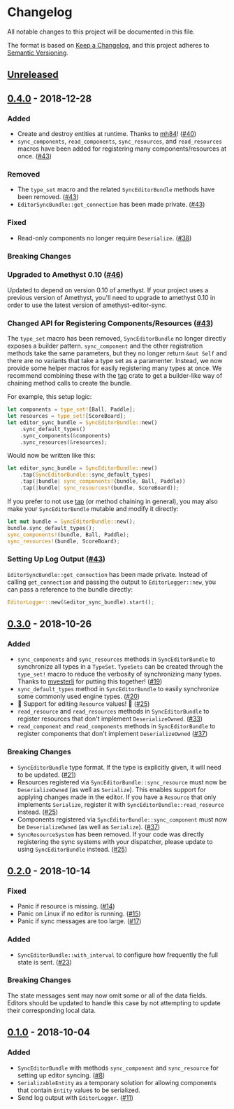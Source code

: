 # Changelog

All notable changes to this project will be documented in this file.

The format is based on [Keep a Changelog](https://keepachangelog.com/en/1.0.0/),
and this project adheres to [Semantic Versioning](https://semver.org/spec/v2.0.0.html).

## [Unreleased]

## [0.4.0] - 2018-12-28

### Added

* Create and destroy entities at runtime. Thanks to [mh84]! ([#40])
* `sync_components`, `read_components`, `sync_resources`, and `read_resources`
  macros have been added for registering many components/resources at once. ([#43])

### Removed

* The `type_set` macro and the related `SyncEditorBundle` methods have been
  removed. ([#43])
* `EditorSyncBundle::get_connection` has been made private. ([#43])

### Fixed

* Read-only components no longer require `Deserialize`. ([#38])

### Breaking Changes

### Upgraded to Amethyst 0.10 ([#46])

Updated to depend on version 0.10 of amethyst. If your project uses a previous
version of Amethyst, you'll need to upgrade to amethyst 0.10 in order to use
the latest version of amethyst-editor-sync.

### Changed API for Registering Components/Resources ([#43])

The `type_set` macro has been removed, `SyncEditorBundle` no longer directly
exposes a builder pattern. `sync_component` and the other registration
methods take the same parameters, but they no longer return `&mut Self` and
there are no variants that take a type set as a paramenter. Instead, we now
provide some helper macros for easily registering many types at once. We
recommend combining these with the [tap] crate to get a builder-like way of
chaining method calls to create the bundle.

For example, this setup logic:

```rust
let components = type_set![Ball, Paddle];
let resources = type_set![ScoreBoard];
let editor_sync_bundle = SyncEditorBundle::new()
    .sync_default_types()
    .sync_components(&components)
    .sync_resources(&resources);
```

Would now be written like this:

```rust
let editor_sync_bundle = SyncEditorBundle::new()
    .tap(SyncEditorBundle::sync_default_types)
    .tap(|bundle| sync_components!(bundle, Ball, Paddle))
    .tap(|bundle| sync_resources!(bundle, ScoreBoard));
```

If you prefer to not use [tap] (or method chaining in general), you may also
make your `SyncEditorBundle` mutable and modify it directly:

```rust
let mut bundle = SyncEditorBundle::new();
bundle.sync_default_types();
sync_components!(bundle, Ball, Paddle);
sync_resources!(bundle, ScoreBoard);
```

### Setting Up Log Output ([#43])

`EditorSyncBundle::get_connection` has been made private. Instead of calling
`get_connection` and passing the output to `EditorLogger::new`, you can pass
a reference to the bundle directly:

```rust
EditorLogger::new(&editor_sync_bundle).start();
```

[#38]: https://github.com/amethyst/amethyst-editor-sync/issues/38
[#40]: https://github.com/amethyst/amethyst-editor-sync/pull/40
[#43]: https://github.com/amethyst/amethyst-editor-sync/pull/43
[#46]: https://github.com/amethyst/amethyst-editor-sync/pull/46
[tap]: https://crates.io/crates/tap
[mh84]: https://github.com/mh84

## [0.3.0] - 2018-10-26

### Added

* `sync_components` and `sync_resources` methods in `SyncEditorBundle` to synchronize all types
  in a `TypeSet`. `TypeSets` can be created through the `type_set!` macro to reduce the verbosity
  of synchronizing many types. Thanks to [mvesterli] for putting this together! ([#19])
* `sync_default_types` method in `SyncEditorBundle` to easily synchronize some commonly used
  engine types. ([#20])
* :tada: Support for editing `Resource` values! :tada: ([#25])
* `read_resource` and `read_resources` methods in `SyncEditorBundle` to register resources that
  don't implement `DeserializeOwned`. ([#33])
* `read_component` and `read_components` methods in `SyncEditorBundle` to register components that
  don't implement `DeserializeOwned` ([#37])

### Breaking Changes

* `SyncEditorBundle` type format. If the type is explicitly given, it will need to be updated. ([#21])
* Resources registered via `SyncEditorBundle::sync_resource` must now be `DeserializeOwned` (as
  well as `Serialize`). This enables support for applying changes made in the editor. If you have
  a `Resource` that only implements `Serialize`, register it with `SyncEditorBundle::read_resource`
  instead. ([#25])
* Components registered via `SyncEditorBundle::sync_component` must now be `DeserializeOwned` (as
  well as `Serialize`). ([#37])
* `SyncResourceSystem` has been removed. If your code was directly registering the sync systems
  with your dispatcher, please update to using `SyncEditorBundle` instead. ([#25])

[#19]: https://github.com/amethyst/amethyst-editor-sync/issues/19
[#20]: https://github.com/amethyst/amethyst-editor-sync/issues/20
[#21]: https://github.com/amethyst/amethyst-editor-sync/pull/21
[#25]: https://github.com/amethyst/amethyst-editor-sync/pull/25
[#33]: https://github.com/amethyst/amethyst-editor-sync/pull/33
[#37]: https://github.com/amethyst/amethyst-editor-sync/pull/37
[mvesterli]: https://github.com/mvesterli

## [0.2.0] - 2018-10-14

### Fixed

* Panic if resource is missing. ([#14])
* Panic on Linux if no editor is running. ([#15])
* Panic if sync messages are too large. ([#17])

### Added

* `SyncEditorBundle::with_interval` to configure how frequently the full state is sent. ([#23])

### Breaking Changes

The state messages sent may now omit some or all of the data fields. Editors should be updated to
handle this case by not attempting to update their corresponding local data.

[#14]: https://github.com/amethyst/amethyst-editor-sync/pull/14
[#15]: https://github.com/amethyst/amethyst-editor-sync/issues/15
[#17]: https://github.com/amethyst/amethyst-editor-sync/pull/17
[#23]: https://github.com/amethyst/amethyst-editor-sync/pull/23

## [0.1.0] - 2018-10-04

### Added

* `SyncEditorBundle` with methods `sync_component` and `sync_resource` for setting up editor syncing. ([#8])
* `SerializableEntity` as a temporary solution for allowing components that contain `Entity` values to be serialized.
* Send log output with `EditorLogger`. ([#11])

[#8]: https://github.com/amethyst/amethyst-editor-sync/pull/8
[#11]: https://github.com/amethyst/amethyst-editor-sync/pull/11

[Unreleased]: https://github.com/amethyst/amethyst-editor-sync/compare/v0.4.0...HEAD
[0.4.0]: https://github.com/amethyst/amethyst-editor-sync/compare/v0.3.0...v0.4.0
[0.3.0]: https://github.com/amethyst/amethyst-editor-sync/compare/v0.2.0...v0.3.0
[0.2.0]: https://github.com/amethyst/amethyst-editor-sync/compare/v0.1.0...v0.2.0
[0.1.0]: https://github.com/amethyst/amethyst-editor-sync/compare/a1a7101...v0.1.0
